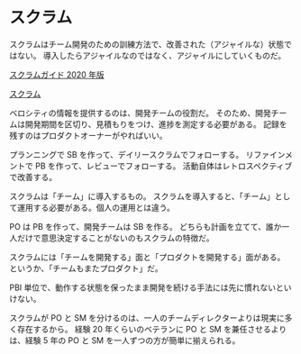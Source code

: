 # スクラム

スクラムはチーム開発のための訓練方法で、改善された（アジャイルな）状態ではない。
導入したらアジャイルなのではなく、アジャイルにしていくものだ。

[スクラムガイド 2020 年版](https://scrumguides.org/docs/scrumguide/v2020/2020-Scrum-Guide-Japanese.pdf)

[スクラム](https://www.amazon.co.jp/dp/B010COOG9O)

ベロシティの情報を提供するのは、開発チームの役割だ。
そのため、開発チームは開発期間を区切り、見積もりをつけ、進捗を測定する必要がある。
記録を残すのはプロダクトオーナーがやればいい。

プランニングで SB を作って、デイリースクラムでフォローする。
リファインメントで PB を作って、レビューでフォローする。
活動自体はレトロスペクティブで改善する。

スクラムは「チーム」に導入するもの。
スクラムを導入すると、「チーム」として運用する必要がある。個人の運用とは違う。

PO は PB を作って、開発チームは SB を作る。
どちらも計画を立てて、誰か一人だけで意思決定することがないのもスクラムの特徴だ。

スクラムには「チームを開発する」面と「プロダクトを開発する」面がある。
というか、「チームもまたプロダクト」だ。

PBI 単位で、動作する状態を保ったまま開発を続ける手法には先に慣れないといけない。

スクラムが PO と SM を分けるのは、一人のチームディレクターよりは現実に多く存在するから。
経験 20 年くらいのベテランに PO と SM を兼任させるよりは、経験 5 年の PO と SM を一人ずつの方が簡単に揃えられる。
